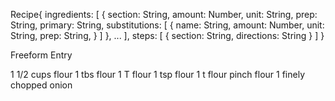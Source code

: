 Recipe{
  ingredients: [
    {
      section: String,
      amount: Number,
      unit: String,
      prep: String,
      primary: String,
      substitutions: [
        {
          name: String,
          amount: Number,
          unit: String,
          prep: String,
        }
      ]
    },
    ...
  ],
  steps: [
    {
      section: String,
      directions: String
    }
  ]
}


Freeform Entry

1 1/2 cups flour
1 tbs flour
1 T flour
1 tsp flour
1 t flour
pinch flour
1 finely chopped onion
